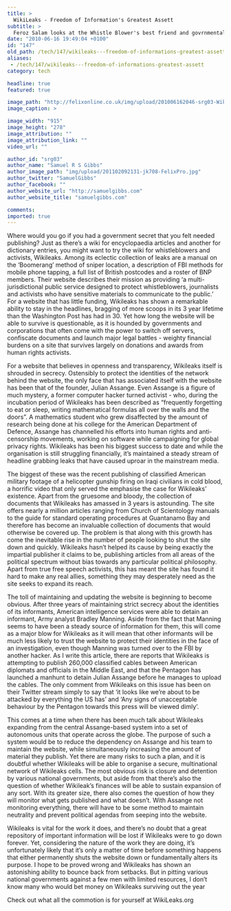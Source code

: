 ```yaml
---
title: >
  WikiLeaks - Freedom of Information's Greatest Assett
subtitle: >
  Feroz Salam looks at the Whistle Blower's best friend and govrnmental enemy
date: "2010-06-16 19:49:04 +0100"
id: "147"
old_path: /tech/147/wikileaks---freedom-of-informations-greatest-assett
aliases:
 - /tech/147/wikileaks---freedom-of-informations-greatest-assett
category: tech

headline: true
featured: true

image_path: "http://felixonline.co.uk/img/upload/201006162046-srg03-WikiLeak.jpg"
image_caption: >

image_width: "915"
image_height: "278"
image_attribution: ""
image_attribution_link: ""
video_url: ""

author_id: "srg03"
author_name: "Samuel R S Gibbs"
author_image_path: "img/upload/201102092131-jk708-FelixPro.jpg"
author_twitter: "SamuelGibbs"
author_facebook: ""
author_website_url: "http://samuelgibbs.com"
author_website_title: "samuelgibbs.com"

comments:
imported: true
---
```


Where would you go if you had a government secret that you felt needed publishing? Just as there’s a wiki for encyclopaedia articles and another for dictionary entries, you might want to try the wiki for whistleblowers and activists, Wikileaks. Among its eclectic collection of leaks are a manual on the ‘Boomerang’ method of sniper location, a description of FBI methods for mobile phone tapping, a full list of British postcodes and a roster of BNP members. Their website describes their mission as providing ‘a multi-jurisdictional public service designed to protect whistleblowers, journalists and activists who have sensitive materials to communicate to the public.’ For a website that has little funding, Wikileaks has shown a remarkable ability to stay in the headlines, bragging of more scoops in its 3 year lifetime than the Washington Post has had in 30. Yet how long the website will be able to survive is questionable, as it is hounded by governments and corporations that often come with the power to switch off servers, confiscate documents and launch major legal battles - weighty financial burdens on a site that survives largely on donations and awards from human rights activists.

For a website that believes in openness and transparency, Wikileaks itself is shrouded in secrecy. Ostensibly to protect the identities of the network behind the website, the only face that has associated itself with the website has been that of the founder, Julian Assange. Even Assange is a figure of much mystery, a former computer hacker turned activist - who, during the incubation period of Wikileaks has been described as “frequently forgetting to eat or sleep, writing mathematical formulas all over the walls and the doors”. A mathematics student who grew disaffected by the amount of research being done at his college for the American Department of Defence, Assange has channelled his efforts into human rights and anti-censorship movements, working on software while campaigning for global privacy rights. Wikileaks has been his biggest success to date and while the organisation is still struggling financially, it’s maintained a steady stream of headline grabbing leaks that have caused uproar in the mainstream media.

The biggest of these was the recent publishing of classified American military footage of a helicopter gunship firing on Iraqi civilians in cold blood, a horrific video that only served the emphasise the case for Wikileaks’ existence. Apart from the gruesome and bloody, the collection of documents that Wikileaks has amassed in 3 years is astounding. The site offers nearly a million articles ranging from Church of Scientology manuals to the guide for standard operating procedures at Guantanamo Bay and therefore has become an invaluable collection of documents that would otherwise be covered up. The problem is that along with this growth has come the inevitable rise in the number of people looking to shut the site down and quickly. Wikileaks hasn’t helped its cause by being exactly the impartial publisher it claims to be, publishing articles from all areas of the political spectrum without bias towards any particular political philosophy. Apart from true free speech activists, this has meant the site has found it hard to make any real allies, something they may desperately need as the site seeks to expand its reach.

The toll of maintaining and updating the website is beginning to become obvious. After three years of maintaining strict secrecy about the identities of its informants, American intelligence services were able to detain an informant, Army analyst Bradley Manning. Aside from the fact that Manning seems to have been a steady source of information for them, this will come as a major blow for Wikileaks as it will mean that other informants will be much less likely to trust the website to protect their identities in the face of an investigation, even though Manning was turned over to the FBI by another hacker. As I write this article, there are reports that Wikileaks is attempting to publish 260,000 classified cables between American diplomats and officials in the Middle East, and that the Pentagon has launched a manhunt to detain Julian Assange before he manages to upload the cables. The only comment from Wikileaks on this issue has been on their Twitter stream simply to say that ‘it looks like we’re about to be attacked by everything the US has’ and ‘Any signs of unacceptable behaviour by the Pentagon towards this press will be viewed dimly’.

This comes at a time when there has been much talk about Wikileaks expanding from the central Assange-based system into a set of autonomous units that operate across the globe. The purpose of such a system would be to reduce the dependency on Assange and his team to maintain the website, while simultaneously increasing the amount of material they publish. Yet there are many risks to such a plan, and it is doubtful whether Wikileaks will be able to organise a secure, multinational network of Wikileaks cells. The most obvious risk is closure and detention by various national governments, but aside from that there’s also the question of whether Wikileak’s finances will be able to sustain expansion of any sort. With its greater size, there also comes the question of how they will monitor what gets published and what doesn’t. With Assange not monitoring everything, there will have to be some method to maintain neutrality and prevent political agendas from seeping into the website.

Wikileaks is vital for the work it does, and there’s no doubt that a great repository of important information will be lost if Wikileaks were to go down forever. Yet, considering the nature of the work they are doing, it’s unfortunately likely that it’s only a matter of time before something happens that either permanently shuts the website down or fundamentally alters its purpose. I hope to be proved wrong and Wikileaks has shown an astonishing ability to bounce back from setbacks. But in pitting various national governments against a few men with limited resources, I don’t know many who would bet money on Wikileaks surviving out the year

Check out what all the commotion is for yourself at WikiLeaks.org
